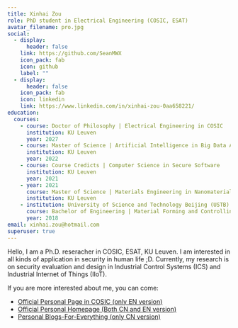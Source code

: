 ```yaml
---
title: Xinhai Zou
role: PhD student in Electrical Engineering (COSIC, ESAT)
avatar_filename: pro.jpg
social:
  - display:
      header: false
    link: https://github.com/SeanMWX
    icon_pack: fab
    icon: github
    label: ""
  - display:
      header: false
    icon_pack: fab
    icon: linkedin
    link: https://www.linkedin.com/in/xinhai-zou-0aa658221/
education:
  courses:
    - course: Doctor of Philosophy | Electrical Engineering in COSIC
      institution: KU Leuven
      year: 2027
    - course: Master of Science | Artificial Intelligence in Big Data Analysis
      institution: KU Leuven
      year: 2022
    - course: Course Credicts | Computer Science in Secure Software
      institution: KU Leuven
      year: 2021
    - year: 2021
      course: Master of Science | Materials Engineering in Nanomaterials
      institution: KU Leuven
    - institution: University of Science and Technology Beijing (USTB)
      course: Bachelor of Engineering | Material Forming and Controlling
      year: 2018
email: xinhai.zou@hotmail.com
superuser: true
---
```

Hello, I am a Ph.D. reseracher in COSIC, ESAT, KU Leuven. I am interested in all kinds of application in security in human life ;D. Currently, my research is on security evaluation and design in Industrial Control Systems (ICS) and Industrial Internet of Things (IIoT).

If you are more interested about me, you can come:
- [Official Personal Page in COSIC (only EN version)](https://www.esat.kuleuven.be/cosic/people/xinhai-zou/)
- [Official Personal Homepage (Both CN and EN version)](https://seanzou.com/index_eng.html)
- [Personal Blogs-For-Everything (only CN version)](https://blog.seanzou.com/)
